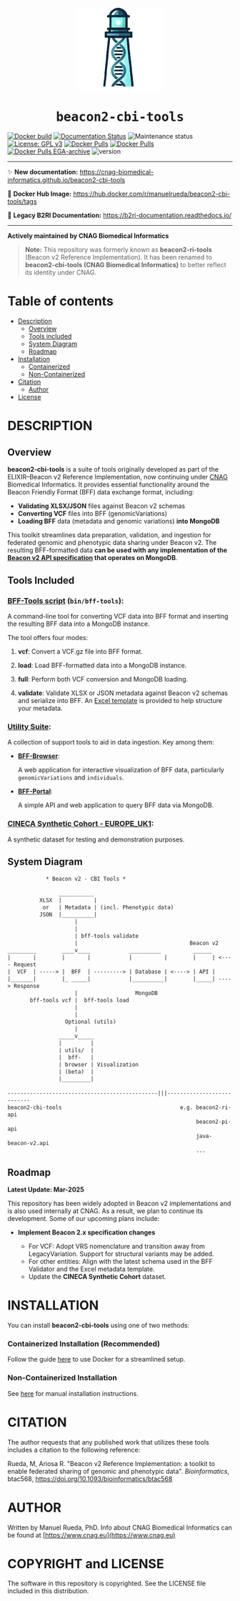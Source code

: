 
<div align="center">
    <a href="https://github.com/CNAG-Biomedical-Informatics/beacon2-cbi-tools">
        <img src="https://raw.githubusercontent.com/CNAG-Biomedical-Informatics/beacon2-cbi-tools/main/docs/img/logo.png" width="200" alt="beacon2-cbi-tools">
    </a>
</div>

<div align="center" style="font-family: Consolas, monospace;">
    <h1>beacon2-cbi-tools</h1>
</div>

[![Docker build](https://github.com/CNAG-Biomedical-Informatics/beacon2-cbi-tools/actions/workflows/docker-build.yml/badge.svg)](https://github.com/CNAG-Biomedical-Informatics/beacon2-cbi-tools/actions/workflows/docker-build.yml)
[![Documentation Status](https://github.com/cnag-biomedical-informatics/beacon2-cbi-tools/actions/workflows/documentation.yml/badge.svg)](https://github.com/cnag-biomedical-informatics/beacon2-cbi-tools/actions/workflows/documentation.yml)
![Maintenance status](https://img.shields.io/badge/maintenance-actively--developed-brightgreen.svg)
[![License: GPL v3](https://img.shields.io/badge/License-GPL%20v3-blue.svg)](https://www.gnu.org/licenses/gpl-3.0)
[![Docker Pulls](https://badgen.net/docker/pulls/manuelrueda/beacon2-cbi-tools?icon=docker&label=beacon2-cbi-tools-pulls)](https://hub.docker.com/r/manuelrueda/beacon2-cbi-tools/)
[![Docker Pulls](https://badgen.net/docker/pulls/manuelrueda/beacon2-ri-tools?icon=docker&label=legacy-beacon2-ri-tools-pulls)](https://hub.docker.com/r/manuelrueda/beacon2-ri-tools/)
[![Docker Pulls EGA-archive](https://badgen.net/docker/pulls/beacon2ri/beacon_reference_implementation?icon=docker&label=legacy-EGA-archive-pulls)](https://hub.docker.com/r/beacon2ri/beacon_reference_implementation/)
![version](https://img.shields.io/badge/version-2.0.9-blue)

---


✨ **New documentation:** <a href="https://cnag-biomedical-informatics.github.io/beacon2-cbi-tools" target="_blank">https://cnag-biomedical-informatics.github.io/beacon2-cbi-tools</a>

🐳 **Docker Hub Image:** <a href="https://hub.docker.com/r/manuelrueda/beacon2-cbi-tools/tags" target="_blank">https://hub.docker.com/r/manuelrueda/beacon2-cbi-tools/tags</a>

🚫 **Legacy B2RI Documentation:** <a href="https://b2ri-documentation.readthedocs.io/" target="_blank">https://b2ri-documentation.readthedocs.io/</a>

---

**Actively maintained by CNAG Biomedical Informatics**

> **Note:** This repository was formerly known as **beacon2-ri-tools** (Beacon v2 Reference Implementation). It has been renamed to **beacon2-cbi-tools (CNAG Biomedical Informatics)** to better reflect its identity under CNAG.

# Table of contents
- [Description](#description)
  - [Overview](#overview)
  - [Tools included](#tools-included)
  - [System Diagram](#system-diagram)
  - [Roadmap](#roadmap)
- [Installation](#installation)
  - [Containerized](#containerized-installation-recommended)
  - [Non-Containerized](#non-containerized-installation)
- [Citation](#citation)
  - [Author](#author)
- [License](#copyright-and-license)

# DESCRIPTION

<!--description-start-->

## Overview

**beacon2-cbi-tools** is a suite of tools originally developed as part of the ELIXIR–Beacon v2 Reference Implementation, now continuing under [CNAG](https://www.cnag.eu) Biomedical Informatics. It provides essential functionality around the Beacon Friendly Format (BFF) data exchange format, including:

- **Validating XLSX/JSON** files against Beacon v2 schemas
- **Converting VCF** files into BFF (genomicVariations)
- **Loading BFF** data (metadata and genomic variations) **into MongoDB**

This toolkit streamlines data preparation, validation, and ingestion for federated genomic and phenotypic data sharing under Beacon v2. The resulting BFF-formatted data **can be used with any implementation of the [Beacon v2 API specification](https://docs.genomebeacons.org/) that operates on MongoDB**.

## Tools Included

### [BFF-Tools script](https://github.com/CNAG-Biomedical-Informatics/beacon2-cbi-tools/tree/main/bin/README.md) (`bin/bff-tools`):  
  A command-line tool for converting VCF data into BFF format and inserting the resulting BFF data into a MongoDB instance.

The tool offers four modes:

  1. **vcf**: Convert a VCF.gz file into BFF format.

  2. **load**: Load BFF-formatted data into a MongoDB instance.

  3. **full**: Perform both VCF conversion and MongoDB loading.

  4. **validate**: Validate XLSX or JSON metadata against Beacon v2 schemas and serialize into BFF. An [Excel template](https://github.com/CNAG-Biomedical-Informatics/beacon2-cbi-tools/blob/main/CINECA_synthetic_cohort_EUROPE_UK1/Beacon-v2-Models_CINECA_UK1.xlsx) is provided to help structure your metadata.

### [Utility Suite](https://github.com/CNAG-Biomedical-Informatics/beacon2-cbi-tools/tree/main/utils):  

A collection of support tools to aid in data ingestion. Key among them:

  - **[BFF-Browser](https://github.com/CNAG-Biomedical-Informatics/beacon2-cbi-tools/tree/main/utils/bff_browser)**:  

    A web application for interactive visualization of BFF data, particularly `genomicVariations` and `individuals`.

  - **[BFF-Portal](https://github.com/CNAG-Biomedical-Informatics/beacon2-cbi-tools/tree/main/utils/bff_portal)**:  

    A simple API and web application to query BFF data via MongoDB.

### [CINECA Synthetic Cohort - EUROPE_UK1](https://github.com/CNAG-Biomedical-Informatics/beacon2-cbi-tools/tree/main/CINECA_synthetic_cohort_EUROPE_UK1):  

A synthetic dataset for testing and demonstration purposes.

## System Diagram

                * Beacon v2 - CBI Tools *

                    ___________
              XLSX  |          |
               or   | Metadata | (incl. Phenotypic data)
              JSON  |__________|
                         |
                         |
                         | bff-tools validate
                         |                                   Beacon v2
    _________        ____v____            __________          ______
    |       |        |       |            |          |        |     | <---- Request
    |  VCF  | -----> |  BFF  | ---------> | Database | <----> | API |
    |_______|        |_ _____|            |__________|        |_____| ----> Response
                         |                  MongoDB
           bff-tools vcf |  bff-tools load
                         |
                         |
                      Optional (utils)
                         |
                    _____v_____
                    |         |
                    | utils/  |
                    |  bff-   |
                    | browser | Visualization
                    | (beta)  |
                    |_________|

    -----------------------------------------------|||---------------------------
    beacon2-cbi-tools                                     e.g. beacon2-ri-api
                                                               beacon2-pi-api
                                                               java-beacon-v2.api   
                                                               ...
<!--description-end-->

## Roadmap 

**Latest Update: Mar-2025**

This repository has been widely adopted in Beacon v2 implementations and is also used internally at CNAG. As a result, we plan to continue its development. Some of our upcoming plans include:

- **Implement Beacon 2.x specification changes**

    - For VCF: Adopt VRS nomenclature and transition away from LegacyVariation. Support for structural variants may be added.
    - For other entities: Align with the latest schema used in the BFF Validator and the Excel metadata template.
    - Update the **CINECA Synthetic Cohort** dataset.


# INSTALLATION

You can install **beacon2-cbi-tools** using one of two methods:

### Containerized Installation (Recommended)

Follow the guide [here](docker/README.md) to use Docker for a streamlined setup.

### Non-Containerized Installation

See [here](non-containerized/README.md) for manual installation instructions.

# CITATION

The author requests that any published work that utilizes these tools includes a citation to the following reference:

Rueda, M, Ariosa R. "Beacon v2 Reference Implementation: a toolkit to enable federated sharing of genomic and phenotypic data". _Bioinformatics_, btac568, https://doi.org/10.1093/bioinformatics/btac568

# AUTHOR

Written by Manuel Rueda, PhD. Info about CNAG Biomedical Informatics can be found at [https://www.cnag.eu](https://www.cnag.eu)

# COPYRIGHT and LICENSE

The software in this repository is copyrighted. See the LICENSE file included in this distribution.


